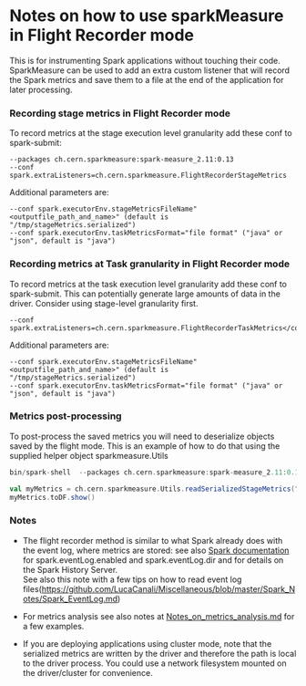 # Notes on how to use sparkMeasure in Flight Recorder mode

This is for instrumenting Spark applications without touching their code. 
SparkMeasure can be used to add an extra custom listener that will 
record the Spark metrics and save them to a file at the end of the application for later processing.


### Recording stage metrics in Flight Recorder mode
To record metrics at the stage execution level granularity add these conf to spark-submit: 
   ```
   --packages ch.cern.sparkmeasure:spark-measure_2.11:0.13
   --conf spark.extraListeners=ch.cern.sparkmeasure.FlightRecorderStageMetrics
   ```
Additional parameters are:
   ```
   --conf spark.executorEnv.stageMetricsFileName"<outputfile_path_and_name>" (default is "/tmp/stageMetrics.serialized")
   --conf spark.executorEnv.taskMetricsFormat="file format" ("java" or "json", default is "java")
   ```

### Recording metrics at Task granularity in Flight Recorder mode
To record metrics at the task execution level granularity add these conf to spark-submit.
This can potentially generate large amounts of data in the driver. 
Consider using stage-level granularity first.

   ```
   --conf spark.extraListeners=ch.cern.sparkmeasure.FlightRecorderTaskMetrics</code>
   ```
Additional parameters are:
   ```
   --conf spark.executorEnv.stageMetricsFileName"<outputfile_path_and_name>" (default is "/tmp/stageMetrics.serialized")
   --conf spark.executorEnv.taskMetricsFormat="file format" ("java" or "json", default is "java")
   ```

### Metrics post-processing

To post-process the saved metrics you will need to deserialize objects saved by the flight mode. 
This is an example of how to do that using the supplied helper object sparkmeasure.Utils

```scala
bin/spark-shell  --packages ch.cern.sparkmeasure:spark-measure_2.11:0.13

val myMetrics = ch.cern.sparkmeasure.Utils.readSerializedStageMetrics("/tmp/stageMetrics.serialized")
myMetrics.toDF.show()
```

### Notes

- The flight recorder method is similar to what Spark already does with the event log, where metrics are
stored: see also [Spark documentation](https://spark.apache.org/docs/latest/monitoring.html) for spark.eventLog.enabled and spark.eventLog.dir and for details on 
the Spark History Server.  
See also this note with a few tips on how to read event log files(https://github.com/LucaCanali/Miscellaneous/blob/master/Spark_Notes/Spark_EventLog.md)  

- For metrics analysis see also notes at  [Notes_on_metrics_analysis.md](Notes_on_metrics_analysis.md) for a few examples.

- If you are deploying applications using cluster mode, note that the serialized metrics
 are written by the driver and therefore the path is local to the driver process.
 You could use a network filesystem mounted on the driver/cluster for convenience. 